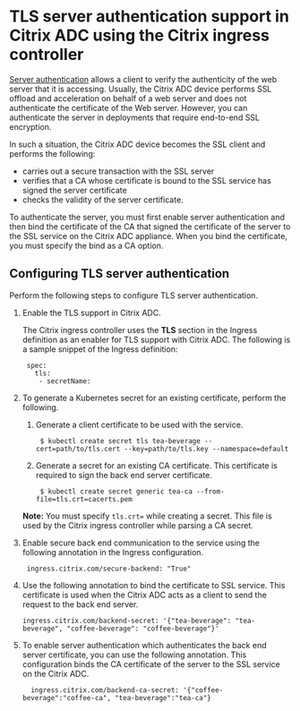 # TLS server authentication support in Citrix ADC using the Citrix ingress controller

[Server authentication](https://docs.citrix.com/en-us/citrix-adc/13/ssl/server-authentication.html) allows a client to verify the authenticity of the web server that it is accessing.
Usually, the Citrix ADC device performs SSL offload and acceleration on behalf of a web server and does not authenticate the certificate of the Web server. However, you can authenticate the server in deployments that require end-to-end SSL encryption.

In such a situation, the Citrix ADC device becomes the SSL client and performs the following:

- carries out a secure transaction with the SSL server
- verifies that a CA whose certificate is bound to the SSL service has signed the server certificate
- checks the validity of the server certificate.

To authenticate the server, you must first enable server authentication and then bind the certificate of the CA that signed the certificate of the server to the SSL service on the Citrix ADC appliance. When you bind the certificate, you must specify the bind as a CA option.

## Configuring TLS server authentication

Perform the following steps to configure TLS server authentication.

1. Enable the TLS support in Citrix ADC.

     The Citrix ingress controller uses the **TLS** section in the Ingress definition as an enabler for TLS support with Citrix ADC.
     The following is a sample snippet of the Ingress definition:



        spec:
          tls:
           - secretName:

2. To generate a Kubernetes secret for an existing certificate, perform the following.


    1. Generate a client certificate to be used with the service.

            $ kubectl create secret tls tea-beverage --cert=path/to/tls.cert --key=path/to/tls.key --namespace=default

    2. Generate a secret for an existing CA certificate. This certificate is required to sign the back end server certificate.


            $ kubectl create secret generic tea-ca --from-file=tls.crt=cacerts.pem

     **Note:** You must specify `tls.crt=` while creating a secret. This file is used by the Citrix ingress controller while parsing a CA secret.

3.  Enable secure back end communication to the service using the following annotation in the Ingress configuration.
   

         ingress.citrix.com/secure-backend: "True" 

4.  Use the following annotation to bind the certificate to SSL service. This certificate is used when the Citrix ADC acts as a client to send the request to the back end server.


        ingress.citrix.com/backend-secret: '{"tea-beverage": "tea-beverage", "coffee-beverage": "coffee-beverage"}'

5. To enable server authentication which authenticates the back end server certificate, you can use the following annotation. This configuration binds the CA certificate of the server to the SSL service on the Citrix ADC.  
 

         ingress.citrix.com/backend-ca-secret: '{"coffee-beverage":"coffee-ca", "tea-beverage":"tea-ca"}


